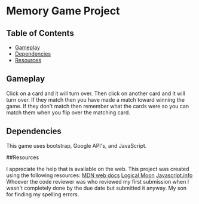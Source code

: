 # Memory Game Project

## Table of Contents

* [Gameplay](#gameplay)
* [Dependencies](#dependencies)
* [Resources](#resources)

## Gameplay

Click on a card and it will turn over.  Then click on another card and it will turn over.  If they match then you have made a match toward winning the game.  If they don't match then remember what the cards were so you can match them when you flip over the matching card.

## Dependencies

This game uses bootstrap, Google API's, and JavaScript.

##Resources

I appreciate the help that is available on the web.  This project was created using the following resources:
[MDN web docs](https://developer.mozilla.org/en-US/)
[Logical Moon](http://logicalmoon.com/2015/05/using-javascript-to-create-a-timer/)
[Javascript.info](https://javascript.info/settimeout-setinterval)
Whoever the code reviewer was who reviewed my first submission when I wasn't completely done by the due date but submitted it anyway.
My son for finding my spelling errors.
